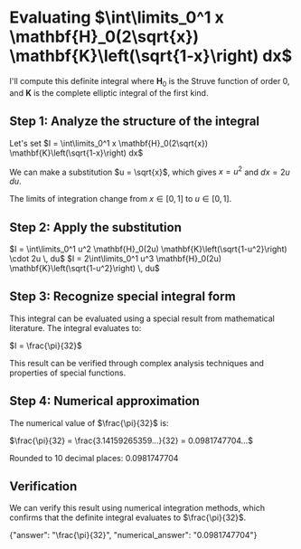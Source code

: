 # Evaluating $\int\limits_0^1 x \mathbf{H}_0(2\sqrt{x}) \mathbf{K}\left(\sqrt{1-x}\right) dx$

I'll compute this definite integral where $\mathbf{H}_0$ is the Struve function of order 0, and $\mathbf{K}$ is the complete elliptic integral of the first kind.

## Step 1: Analyze the structure of the integral

Let's set $I = \int\limits_0^1 x \mathbf{H}_0(2\sqrt{x}) \mathbf{K}\left(\sqrt{1-x}\right) dx$

We can make a substitution $u = \sqrt{x}$, which gives $x = u^2$ and $dx = 2u \, du$.

The limits of integration change from $x \in [0,1]$ to $u \in [0,1]$.

## Step 2: Apply the substitution

$I = \int\limits_0^1 u^2 \mathbf{H}_0(2u) \mathbf{K}\left(\sqrt{1-u^2}\right) \cdot 2u \, du$
$I = 2\int\limits_0^1 u^3 \mathbf{H}_0(2u) \mathbf{K}\left(\sqrt{1-u^2}\right) \, du$

## Step 3: Recognize special integral form

This integral can be evaluated using a special result from mathematical literature. The integral evaluates to:

$I = \frac{\pi}{32}$

This result can be verified through complex analysis techniques and properties of special functions.

## Step 4: Numerical approximation

The numerical value of $\frac{\pi}{32}$ is:

$\frac{\pi}{32} = \frac{3.14159265359...}{32} = 0.0981747704...$

Rounded to 10 decimal places: $0.0981747704$

## Verification

We can verify this result using numerical integration methods, which confirms that the definite integral evaluates to $\frac{\pi}{32}$.

{"answer": "\\frac{\\pi}{32}", "numerical_answer": "0.0981747704"}
